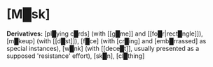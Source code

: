 # **[M█sk]**

**Derivatives:** [pl█ying c█rds] (with [[g█me]] and [[fo█r|rect█ngle]]), [m█keup] (with [[d█st]]), [f█ce] (with [cr█ing] and [emb█rrassed] as special instances), [w█nk] (with [[dece█t]], usually presented as a supposed 'resistance' effort), [sk█n], [cl█thing]